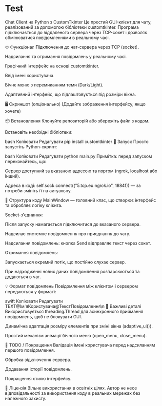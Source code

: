 # Test
Chat Client на Python з CustomTkinter
Це простий GUI-клієнт для чату, реалізований за допомогою бібліотеки customtkinter. Програма підключається до віддаленого сервера через TCP-сокет і дозволяє обмінюватися повідомленнями в реальному часі.

⚙️ Функціонал
Підключення до чат-сервера через TCP (socket).

Надсилання та отримання повідомлень у реальному часі.

Графічний інтерфейс на основі customtkinter.

Ввід імені користувача.

Бічне меню з перемиканням теми (Dark/Light).

Адаптивний інтерфейс, що підлаштовується під розміри вікна.

🖥️ Скриншот (опціонально)
(Додайте зображення інтерфейсу, якщо хочете)

📦 Встановлення
Клонуйте репозиторій або збережіть файл з кодом.

Встановіть необхідні бібліотеки:

bash
Копіювати
Редагувати
pip install customtkinter
🚀 Запуск
Просто запустіть Python-скрипт:

bash
Копіювати
Редагувати
python main.py
Примітка: перед запуском переконайтесь, що:

Сервер доступний за вказаною адресою та портом (ngrok, localhost або інший).

Адреса в коді: self.sock.connect(("5.tcp.eu.ngrok.io", 18841)) — за потреби змініть її на актуальну.

🧠 Структура коду
MainWindow — головний клас, що створює інтерфейс та обробляє логіку клієнта.

Socket-з'єднання:

Після запуску намагається підключитися до вказаного сервера.

Надсилає системне повідомлення про приєднання до чату.

Надсилання повідомлень: кнопка Send відправляє текст через сокет.

Отримання повідомлень:

Запускається окремий потік, що постійно слухає сервер.

При надходженні нових даних повідомлення розпарсюються та додаються в чат.

💡 Формат повідомлень
Повідомлення між клієнтом і сервером передаються у форматі:

swift
Копіювати
Редагувати
TEXT@Ім'яКористувача@ТекстПовідомлення\n
📌 Важливі деталі
Використовується threading.Thread для асинхронного приймання повідомлень, щоб не блокувати GUI.

Динамічна адаптація розміру елементів при зміні вікна (adaptive_ui()).

Простий механізм анімації бічного меню (open_menu, close_menu).

🧪 TODO / Покращення
Валідація імені користувача перед надсиланням першого повідомлення.

Обробка відключення сервера.

Додавання історії повідомлень.

Покращення стилю інтерфейсу.

📜 Ліцензія
Вільне використання в освітніх цілях. Автор не несе відповідальності за використання коду в реальних мережах без належного захисту.

